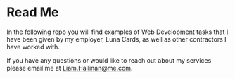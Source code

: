 # Read Me
In the following repo you will find examples of Web Development tasks that I have been given by my employer, Luna Cards, as well as other contractors I have worked with.

If you have any questions or would like to reach out about my services please email me at Liam.Hallinan@me.com.
